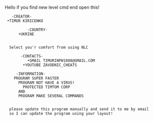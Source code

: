 Hello if you find new level cmd end open this!

       -CREATOR-
	 •TIMUR KIRICENKO
	   
	          -COUNTRY-
		  •UKRINE
		  
		  
	  Select you'r comfort from using NLC
	  
	       -CONTACTS-
		      •GMAIL TIMURINPW1888@GMAIL.COM
			•YOUTUBE ZAVODNIC_CHEATS
	   
	     -INFORMATION-
		PROGRAM SUPER FASTER
		  PROGRAM NOT HAVE A VIRUS!
		    PROTECTED TIMTOM CORP
		  AND
		  PROGRAM MAKE SEVERAL COMMANDS
		  
		  
	  please update this program manually and send it to me by email
	  so I can update the program using your layout!

